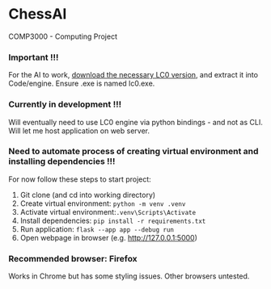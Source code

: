 # ChessAI
COMP3000 - Computing Project

### Important !!!
For the AI to work, [download the necessary LC0 version](https://lczero.org/play/download/), and extract it into Code/engine. Ensure .exe is named lc0.exe.

### Currently in development !!!
Will eventually need to use LC0 engine via python bindings - and not as CLI. Will let me host application on web server.

### Need to automate process of creating virtual environment and installing dependencies !!!
For now follow these steps to start project:
1. Git clone (and cd into working directory)
2. Create virtual environment:  ```python -m venv .venv```
3. Activate virtual environment:```.venv\Scripts\Activate```
4. Install dependencies:        ```pip install -r requirements.txt```
5. Run application:             ```flask --app app --debug run```
6. Open webpage in browser (e.g. http://127.0.0.1:5000)

### Recommended browser: Firefox
Works in Chrome but has some styling issues. Other browsers untested.
